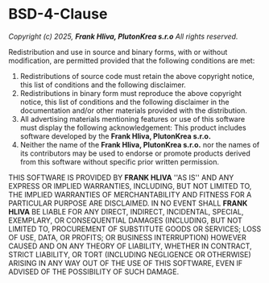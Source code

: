 BSD-4-Clause 
============

_Copyright (c) 2025, **Frank Hliva, PlutonKrea s.r.o**_
_All rights reserved._

Redistribution and use in source and binary forms, with or without
modification, are permitted provided that the following conditions are met:

1. Redistributions of source code must retain the above copyright notice, this
   list of conditions and the following disclaimer.
2. Redistributions in binary form must reproduce the above copyright notice,
   this list of conditions and the following disclaimer in the documentation
   and/or other materials provided with the distribution.
3. All advertising materials mentioning features or use of this software
   must display the following acknowledgement:
   This product includes software developed by the **Frank Hliva, PlutonKrea s.r.o.**
4. Neither the name of the **Frank Hliva, PlutonKrea s.r.o.** nor the
   names of its contributors may be used to endorse or promote products
   derived from this software without specific prior written permission.

THIS SOFTWARE IS PROVIDED BY **FRANK HLIVA** ''AS IS'' AND ANY
EXPRESS OR IMPLIED WARRANTIES, INCLUDING, BUT NOT LIMITED TO, THE IMPLIED
WARRANTIES OF MERCHANTABILITY AND FITNESS FOR A PARTICULAR PURPOSE ARE
DISCLAIMED. IN NO EVENT SHALL **FRANK HLIVA** BE LIABLE FOR ANY
DIRECT, INDIRECT, INCIDENTAL, SPECIAL, EXEMPLARY, OR CONSEQUENTIAL DAMAGES
(INCLUDING, BUT NOT LIMITED TO, PROCUREMENT OF SUBSTITUTE GOODS OR SERVICES;
LOSS OF USE, DATA, OR PROFITS; OR BUSINESS INTERRUPTION) HOWEVER CAUSED AND
ON ANY THEORY OF LIABILITY, WHETHER IN CONTRACT, STRICT LIABILITY, OR TORT
(INCLUDING NEGLIGENCE OR OTHERWISE) ARISING IN ANY WAY OUT OF THE USE OF THIS
SOFTWARE, EVEN IF ADVISED OF THE POSSIBILITY OF SUCH DAMAGE.